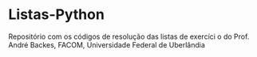 # Listas-Python
Repositório com os códigos de resolução das listas de exercíci o do Prof. André Backes, FACOM, Universidade Federal de Uberlândia
